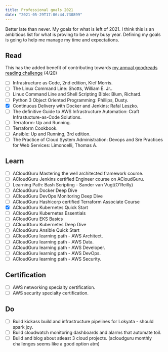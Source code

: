 ```yaml
---
title: Professional goals 2021
date: "2021-05-29T17:06:44.730899"
---
```


Better late than never. My goals for what is left of 2021. I think this is an ambitious list for what is proving to be a very busy year. Defining my goals is going to help me manage my time and expectations.

## Read

This has the added benefit of contributing towards [my annual goodreads reading challenge](https://www.goodreads.com/user_challenges/28524825 "Jojin's 2021 goodreads reading challenge") (4/20)

- [ ] Infrastructure as Code, 2nd edition, Kief Morris.
- [ ] The Linux Command Line: Shotts, William E. Jr..
- [ ] Linux Command Line and Shell Scripting Bible: Blum, Richard.
- [ ] Python 3 Object Oriented Programming: Phillips, Dusty.
- [X] Continuous Delivery with Docker and Jenkins: Rafal Leszko.
- [ ] The definitive Guide to AWS Infrastructure Automation: Craft Infrastucture-as-Code Solutions.
- [ ] Terraform: Up and Running.
- [ ] Terraform Cookbook.
- [ ] Ansible: Up and Running, 3rd edition.
- [ ] The Practice of Cloud System Administration: Devops and Sre Practices for Web Services: Limoncelli, Thomas A.

## Learn

- [ ] ACloudGuru Mastering the well architected framework course.
- [ ] ACloudGuru Jenkins certified Engineer course on ACloudGuru.
- [ ] Learning Path: Bash Scripting - Sander van Vugt(O'Reilly)
- [ ] ACloudGuru Docker Deep Dive
- [ ] ACloudGuru DevOps Monitoring Deep Dive
- [ ] ACloudGuru Hashicorp certified Terraform Associate Course
- [X] ACloudGuru Kubernetes Quick Start
- [ ] ACloudGuru Kubernetes Essentials
- [ ] ACloudGuru EKS Basics
- [ ] ACloudGuru Kubernetes Deep Dive
- [ ] ACloudGuru Ansible Quick Start
- [ ] ACloudGuru learning path - AWS Architect.
- [ ] ACloudGuru learning path - AWS Data.
- [ ] ACloudGuru learning path - AWS Developer.
- [ ] ACloudGuru learning path - AWS DevOps.
- [ ] ACloudGuru learning path - AWS Security.

## Certification

- [ ] AWS networking specialty certification.
- [ ] AWS security specialty certification.

## Do

- [ ] Build kickass build and infrastructure pipelines for Lokyata - should spark joy.
- [ ] Build cloudwatch monitoring dashboards and alarms that automate toil.
- [ ] Build and blog about atleast 3 cloud projects. (acloudguru monthly challenges seems like a good option atm)
